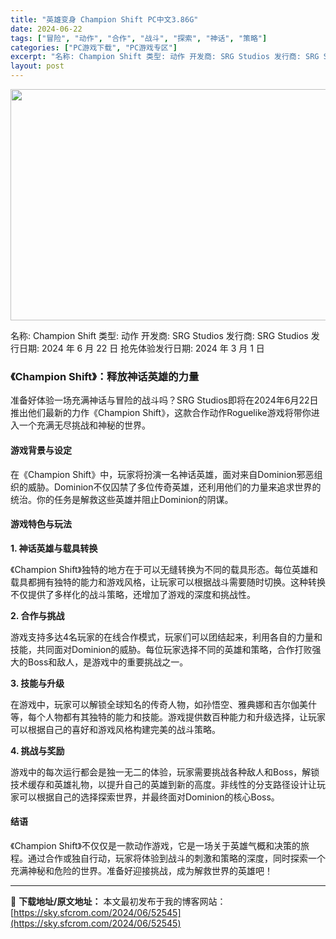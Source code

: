 ```yaml
---
title: "英雄变身 Champion Shift PC中文3.86G"
date: 2024-06-22
tags: ["冒险", "动作", "合作", "战斗", "探索", "神话", "策略"]
categories: ["PC游戏下载", "PC游戏专区"]
excerpt: "名称: Champion Shift 类型: 动作 开发商: SRG Studios 发行商: SRG Studios 发行日期: 2024 年 6 月 22 日 抢先体验发行日期: 2024 年 3 月 1 日 《Champion Shift》：释放神话英雄的力量 准备好体验一场充满神话与冒险的战&hellip;"
layout: post
---
```


<img class="aligncenter size-full wp-image-52546" src="https://sky.sfcrom.com/wp-content/uploads/2024/06/2024062210173416.webp" alt="" width="660" height="370" />

名称: Champion Shift
类型: 动作
开发商: SRG Studios
发行商: SRG Studios
发行日期: 2024 年 6 月 22 日
抢先体验发行日期: 2024 年 3 月 1 日
<h3>《Champion Shift》：释放神话英雄的力量</h3>
准备好体验一场充满神话与冒险的战斗吗？SRG Studios即将在2024年6月22日推出他们最新的力作《Champion Shift》，这款合作动作Roguelike游戏将带你进入一个充满无尽挑战和神秘的世界。
<h4><strong>游戏背景与设定</strong></h4>
在《Champion Shift》中，玩家将扮演一名神话英雄，面对来自Dominion邪恶组织的威胁。Dominion不仅囚禁了多位传奇英雄，还利用他们的力量来追求世界的统治。你的任务是解救这些英雄并阻止Dominion的阴谋。
<h4><strong>游戏特色与玩法</strong></h4>
<strong>1. 神话英雄与载具转换</strong>

《Champion Shift》独特的地方在于可以无缝转换为不同的载具形态。每位英雄和载具都拥有独特的能力和游戏风格，让玩家可以根据战斗需要随时切换。这种转换不仅提供了多样化的战斗策略，还增加了游戏的深度和挑战性。

<strong>2. 合作与挑战</strong>

游戏支持多达4名玩家的在线合作模式，玩家们可以团结起来，利用各自的力量和技能，共同面对Dominion的威胁。每位玩家选择不同的英雄和策略，合作打败强大的Boss和敌人，是游戏中的重要挑战之一。

<strong>3. 技能与升级</strong>

在游戏中，玩家可以解锁全球知名的传奇人物，如孙悟空、雅典娜和吉尔伽美什等，每个人物都有其独特的能力和技能。游戏提供数百种能力和升级选择，让玩家可以根据自己的喜好和游戏风格构建完美的战斗策略。

<strong>4. 挑战与奖励</strong>

游戏中的每次运行都会是独一无二的体验，玩家需要挑战各种敌人和Boss，解锁技术缓存和英雄礼物，以提升自己的英雄到新的高度。非线性的分支路径设计让玩家可以根据自己的选择探索世界，并最终面对Dominion的核心Boss。
<h4><strong>结语</strong></h4>
《Champion Shift》不仅仅是一款动作游戏，它是一场关于英雄气概和决策的旅程。通过合作或独自行动，玩家将体验到战斗的刺激和策略的深度，同时探索一个充满神秘和危险的世界。准备好迎接挑战，成为解救世界的英雄吧！

---
📖 **下载地址/原文地址：** 本文最初发布于我的博客网站：[https://sky.sfcrom.com/2024/06/52545](https://sky.sfcrom.com/2024/06/52545)
